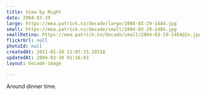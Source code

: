 ```yaml
---
title: View by Night
date: 2004-03-29
large: https://mea.patrick.nz/decade/large/2004-03-29-1484.jpg
small: https://mea.patrick.nz/decade/small/2004-03-29-1484.jpg
smallRetina: https://mea.patrick.nz/decade/small/2004-03-29-1484@2x.jpg
flickrUrl: null
photoId: null
createdAt: 2011-01-30 11:07:15.10518
updatedAt: 2004-03-30 01:16:03
layout: decade-image

---
```

Around dinner time.
